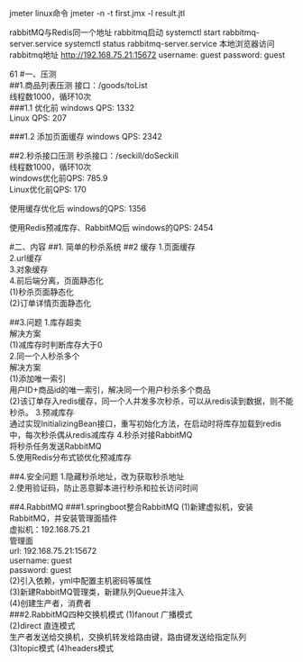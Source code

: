 jmeter linux命令
jmeter -n -t first.jmx -l result.jtl

rabbitMQ与Redis同一个地址
rabbitmq启动
systemctl start rabbitmq-server.service
systemctl status rabbitmq-server.service
本地浏览器访问rabbitmq地址
http://192.168.75.21:15672
username: guest
password: guest

61
#一、压测  
##1.商品列表压测
接口：/goods/toList  
线程数1000，循环10次  
###1.1 优化前
windows  QPS:  1332  
Linux    QPS:   207  

###1.2 添加页面缓存
windows  QPS:  2342
 

##2.秒杀接口压测
秒杀接口：/seckill/doSeckill  
线程数1000，循环10次  
windows优化前QPS:  785.9  
Linux优化前QPS:    170  

使用缓存优化后
windows的QPS:    1356

使用Redis预减库存、RabbitMQ后
windows的QPS: 2454

#二、内容
##1. 简单的秒杀系统
##2 缓存
1.页面缓存  
2.url缓存  
3.对象缓存  
4.前后端分离，页面静态化  
(1)秒杀页面静态化  
(2)订单详情页面静态化  

##3.问题 
1.库存超卖   
解决方案   
(1)减库存时判断库存大于0   
2.同一个人秒杀多个  
解决方案  
(1)添加唯一索引  
用户ID+商品id的唯一索引，解决同一个用户秒杀多个商品  
(2)该订单存入redis缓存，同一个人并发多次秒杀，可以从redis读到数据，则不能秒杀。
3.预减库存  
通过实现InitializingBean接口，重写初始化方法，在启动时将库存加载到redis中，每次秒杀偶从redis减库存
4.秒杀对接RabbitMQ  
将秒杀任务发送RabbitMQ  
5.使用Redis分布式锁优化预减库存  


##4.安全问题
1.隐藏秒杀地址，改为获取秒杀地址  
2.使用验证码，防止恶意脚本进行秒杀和拉长访问时间  


##4.RabbitMQ
###1.springboot整合RabbitMQ
(1)新建虚拟机，安装RabbitMQ，并安装管理面插件  
虚拟机：192.168.75.21  
管理面  
    url: 192.168.75.21:15672  
    username: guest  
    password: guest  
(2)引入依赖，yml中配置主机密码等属性  
(3)新建RabbitMQ管理类，新建队列Queue并注入  
(4)创建生产者，消费者  
###2.RabbitMQ四种交换机模式
(1)fanout 广播模式  
(2)direct 直连模式  
生产者发送给交换机，交换机转发给路由键，路由键发送给指定队列  
(3)topic模式
(4)headers模式

  

